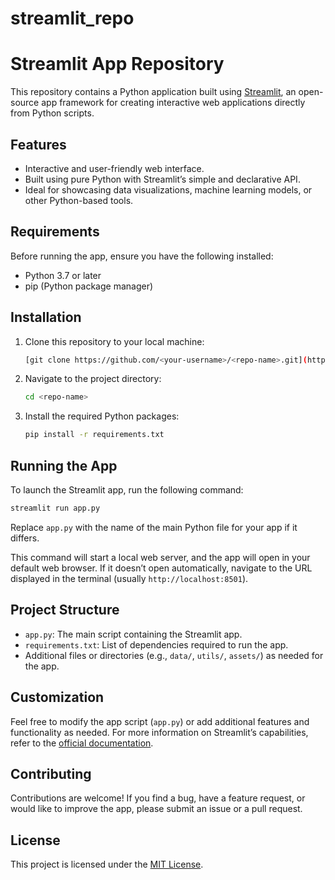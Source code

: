 # streamlit_repo
# Streamlit App Repository

This repository contains a Python application built using [Streamlit](https://streamlit.io/), an open-source app framework for creating interactive web applications directly from Python scripts.

## Features
- Interactive and user-friendly web interface.
- Built using pure Python with Streamlit’s simple and declarative API.
- Ideal for showcasing data visualizations, machine learning models, or other Python-based tools.

## Requirements
Before running the app, ensure you have the following installed:

- Python 3.7 or later
- pip (Python package manager)

## Installation

1. Clone this repository to your local machine:
   ```bash
   [git clone https://github.com/<your-username>/<repo-name>.git](https://github.com/Cyrus-spc-tech/streamlit_repo.git)
   ```

2. Navigate to the project directory:
   ```bash
   cd <repo-name>
   ```

3. Install the required Python packages:
   ```bash
   pip install -r requirements.txt
   ```

## Running the App

To launch the Streamlit app, run the following command:
```bash
streamlit run app.py
```
Replace `app.py` with the name of the main Python file for your app if it differs.

This command will start a local web server, and the app will open in your default web browser. If it doesn’t open automatically, navigate to the URL displayed in the terminal (usually `http://localhost:8501`).

## Project Structure

- `app.py`: The main script containing the Streamlit app.
- `requirements.txt`: List of dependencies required to run the app.
- Additional files or directories (e.g., `data/`, `utils/`, `assets/`) as needed for the app.

## Customization
Feel free to modify the app script (`app.py`) or add additional features and functionality as needed. For more information on Streamlit’s capabilities, refer to the [official documentation](https://docs.streamlit.io/).

## Contributing

Contributions are welcome! If you find a bug, have a feature request, or would like to improve the app, please submit an issue or a pull request.

## License

This project is licensed under the [MIT License](LICENSE).


